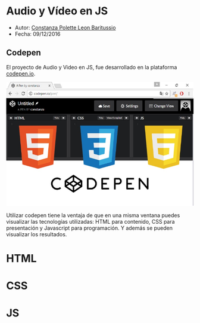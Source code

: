 # Audio y Vídeo en JS

* Autor: [Constanza Polette Leon Baritussio](https://github.com/Alu0100673647)
* Fecha: 09/12/2016

## Codepen
El proyecto de Audio y Video en JS, fue desarrollado en la plataforma [codepen.io](https://www.google.es/url?sa=t&rct=j&q=&esrc=s&source=web&cd=1&cad=rja&uact=8&ved=0ahUKEwj_wu2BlOXQAhXFuBoKHchiBrUQFggcMAA&url=http%3A%2F%2Fcodepen.io%2F&usg=AFQjCNHO3JKM8oFotMd2fAEodqMzO7bGRg&sig2=kWZOX68zwmiv5s3GzWcDkg).

![](./code.jpg)

Utilizar codepen tiene la ventaja de que en una misma ventana puedes visualizar las tecnologías utilizadas: HTML para contenido, CSS para presentación y Javascript para programación. Y además se pueden visualizar los resultados.

# HTML

# CSS

# JS

